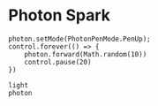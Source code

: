 # Photon Spark

```blocks
photon.setMode(PhotonPenMode.PenUp);
control.forever(() => {
    photon.forward(Math.random(10))
    control.pause(20)
})
```

```package
light
photon
```